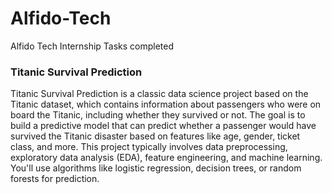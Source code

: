 # Alfido-Tech
Alfido Tech Internship Tasks completed

### Titanic Survival Prediction
<p>Titanic Survival Prediction is a classic data science project based on the Titanic
dataset, which contains information about passengers who were on board the
Titanic, including whether they survived or not. The goal is to build a predictive
model that can predict whether a passenger would have survived the Titanic
disaster based on features like age, gender, ticket class, and more.
This project typically involves data preprocessing, exploratory data analysis
(EDA), feature engineering, and machine learning. You'll use algorithms like
logistic regression, decision trees, or random forests for prediction.</p>
